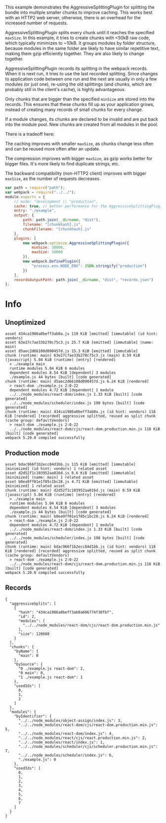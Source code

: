 This example demonstrates the AggressiveSplittingPlugin for splitting the bundle into multiple smaller chunks to improve caching. This works best with an HTTP2 web server, otherwise, there is an overhead for the increased number of requests.

AggressiveSplittingPlugin splits every chunk until it reaches the specified `maxSize`. In this example, it tries to create chunks with <50kB raw code, which typically minimizes to ~10kB. It groups modules by folder structure, because modules in the same folder are likely to have similar repetitive text, making them gzip efficiently together. They are also likely to change together.

AggressiveSplittingPlugin records its splitting in the webpack records. When it is next run, it tries to use the last recorded splitting. Since changes to application code between one run and the next are usually in only a few modules (or just one), re-using the old splittings (and chunks, which are probably still in the client's cache), is highly advantageous.

Only chunks that are bigger than the specified `minSize` are stored into the records. This ensures that these chunks fill up as your application grows, instead of creating many records of small chunks for every change.

If a module changes, its chunks are declared to be invalid and are put back into the module pool. New chunks are created from all modules in the pool.

There is a tradeoff here:

The caching improves with smaller `maxSize`, as chunks change less often and can be reused more often after an update.

The compression improves with bigger `maxSize`, as gzip works better for bigger files. It's more likely to find duplicate strings, etc.

The backward compatibility (non-HTTP2 client) improves with bigger `maxSize`, as the number of requests decreases.

```js
var path = require("path");
var webpack = require("../../");
module.exports = {
	// mode: "development || "production",
	cache: true, // better performance for the AggressiveSplittingPlugin
	entry: "./example",
	output: {
		path: path.join(__dirname, "dist"),
		filename: "[chunkhash].js",
		chunkFilename: "[chunkhash].js"
	},
	plugins: [
		new webpack.optimize.AggressiveSplittingPlugin({
			minSize: 30000,
			maxSize: 50000
		}),
		new webpack.DefinePlugin({
			"process.env.NODE_ENV": JSON.stringify("production")
		})
	],
	recordsOutputPath: path.join(__dirname, "dist", "records.json")
};
```

# Info

## Unoptimized

```
asset 434ca1986a0beff3ab0a.js 119 KiB [emitted] [immutable] (id hint: vendors)
asset 63e27c7ae33b270c75c3.js 25.7 KiB [emitted] [immutable] (name: main)
asset d5aec2d66108d090457d.js 15.3 KiB [emitted] [immutable]
chunk (runtime: main) 63e27c7ae33b270c75c3.js (main) 8.59 KiB (javascript) 5.04 KiB (runtime) [entry] [rendered]
  > ./example main
  runtime modules 5.04 KiB 6 modules
  dependent modules 8.54 KiB [dependent] 3 modules
  ./example.js 44 bytes [built] [code generated]
chunk (runtime: main) d5aec2d66108d090457d.js 6.24 KiB [rendered]
  > react-dom ./example.js 2:0-22
  dependent modules 4.72 KiB [dependent] 1 module
  ../../node_modules/react-dom/index.js 1.33 KiB [built] [code generated]
  ../../node_modules/scheduler/index.js 198 bytes [built] [code generated]
chunk (runtime: main) 434ca1986a0beff3ab0a.js (id hint: vendors) 118 KiB [rendered] [recorded] aggressive splitted, reused as split chunk (cache group: defaultVendors)
  > react-dom ./example.js 2:0-22
  ../../node_modules/react-dom/cjs/react-dom.production.min.js 118 KiB [built] [code generated]
webpack 5.20.0 compiled successfully
```

## Production mode

```
asset bdac966f1b2ecc84d1bb.js 115 KiB [emitted] [immutable] [minimized] (id hint: vendors) 1 related asset
asset d2d52f1c103952aa016d.js 8.6 KiB [emitted] [immutable] [minimized] (name: main) 1 related asset
asset b0ea9ff01e1f85c1bc28.js 4.71 KiB [emitted] [immutable] [minimized] 1 related asset
chunk (runtime: main) d2d52f1c103952aa016d.js (main) 8.59 KiB (javascript) 5.04 KiB (runtime) [entry] [rendered]
  > ./example main
  runtime modules 5.04 KiB 6 modules
  dependent modules 8.54 KiB [dependent] 3 modules
  ./example.js 44 bytes [built] [code generated]
chunk (runtime: main) b0ea9ff01e1f85c1bc28.js 6.24 KiB [rendered]
  > react-dom ./example.js 2:0-22
  dependent modules 4.72 KiB [dependent] 1 module
  ../../node_modules/react-dom/index.js 1.33 KiB [built] [code generated]
  ../../node_modules/scheduler/index.js 198 bytes [built] [code generated]
chunk (runtime: main) bdac966f1b2ecc84d1bb.js (id hint: vendors) 118 KiB [rendered] [recorded] aggressive splitted, reused as split chunk (cache group: defaultVendors)
  > react-dom ./example.js 2:0-22
  ../../node_modules/react-dom/cjs/react-dom.production.min.js 118 KiB [built] [code generated]
webpack 5.20.0 compiled successfully
```

## Records

```
{
  "aggressiveSplits": [
    {
      "hash": "434ca1986a0beff3ab0a606774f30fbf",
      "id": 2,
      "modules": [
        "../../node_modules/react-dom/cjs/react-dom.production.min.js"
      ],
      "size": 120688
    }
  ],
  "chunks": {
    "byName": {
      "main": 0
    },
    "bySource": {
      "0 ./example.js react-dom": 2,
      "0 main": 0,
      "1 ./example.js react-dom": 1
    },
    "usedIds": [
      0,
      1,
      2
    ]
  },
  "modules": {
    "byIdentifier": {
      "../../node_modules/object-assign/index.js": 3,
      "../../node_modules/react-dom/cjs/react-dom.production.min.js": 5,
      "../../node_modules/react-dom/index.js": 4,
      "../../node_modules/react/cjs/react.production.min.js": 2,
      "../../node_modules/react/index.js": 1,
      "../../node_modules/scheduler/cjs/scheduler.production.min.js": 7,
      "../../node_modules/scheduler/index.js": 6,
      "./example.js": 0
    },
    "usedIds": [
      0,
      1,
      2,
      3,
      4,
      5,
      6,
      7
    ]
  }
}
```
